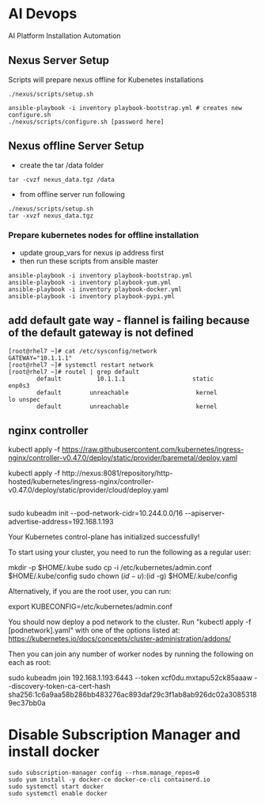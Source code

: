 # AI Devops
AI Platform Installation Automation 

## Nexus Server Setup
Scripts will prepare nexus offline for Kubenetes installations
```
./nexus/scripts/setup.sh

ansible-playbook -i inventory playbook-bootstrap.yml # creates new configure.sh 
./nexus/scripts/configure.sh [password here]
```
## Nexus offline Server Setup

- create the tar /data folder
```
tar -cvzf nexus_data.tgz /data 
```
- from offline server run following 
```
./nexus/scripts/setup.sh
tar -xvzf nexus_data.tgz 
```
### Prepare kubernetes nodes for offline installation

* update group_vars for nexus ip address first 
* then run these scripts from ansible master

```
ansible-playbook -i inventory playbook-bootstrap.yml
ansible-playbook -i inventory playbook-yum.yml
ansible-playbook -i inventory playbook-docker.yml
ansible-playbook -i inventory playbook-pypi.yml
```

## add default gate way - flannel is failing because of the default gateway is not defined

```
[root@rhel7 ~]# cat /etc/sysconfig/network
GATEWAY="10.1.1.1"
[root@rhel7 ~]# systemctl restart network
[root@rhel7 ~]# routel | grep default
        default          10.1.1.1                   static          enp0s3 
        default        unreachable                   kernel              lo unspec
        default        unreachable                   kernel    
```

## nginx controller
kubectl apply -f https://raw.githubusercontent.com/kubernetes/ingress-nginx/controller-v0.47.0/deploy/static/provider/baremetal/deploy.yaml

kubectl apply -f http://nexus:8081/repository/http-hosted/kubernetes/ingress-nginx/controller-v0.47.0/deploy/static/provider/cloud/deploy.yaml

##

sudo kubeadm init --pod-network-cidr=10.244.0.0/16 --apiserver-advertise-address=192.168.1.193

Your Kubernetes control-plane has initialized successfully!

To start using your cluster, you need to run the following as a regular user:

  mkdir -p $HOME/.kube
  sudo cp -i /etc/kubernetes/admin.conf $HOME/.kube/config
  sudo chown $(id -u):$(id -g) $HOME/.kube/config

Alternatively, if you are the root user, you can run:

  export KUBECONFIG=/etc/kubernetes/admin.conf

You should now deploy a pod network to the cluster.
Run "kubectl apply -f [podnetwork].yaml" with one of the options listed at:
  https://kubernetes.io/docs/concepts/cluster-administration/addons/

Then you can join any number of worker nodes by running the following on each as root:

sudo kubeadm join 192.168.1.193:6443 --token xcf0du.mxtapu52ck85aaaw --discovery-token-ca-cert-hash sha256:1c6a9aa58b286bb483276ac893daf29c3f1ab8ab926dc02a30853189ec37bb0a


# Disable Subscription Manager and install docker 
```
sudo subscription-manager config --rhsm.manage_repos=0
sudo yum install -y docker-ce docker-ce-cli containerd.io
sudo systemctl start docker 
sudo systemctl enable docker 
```